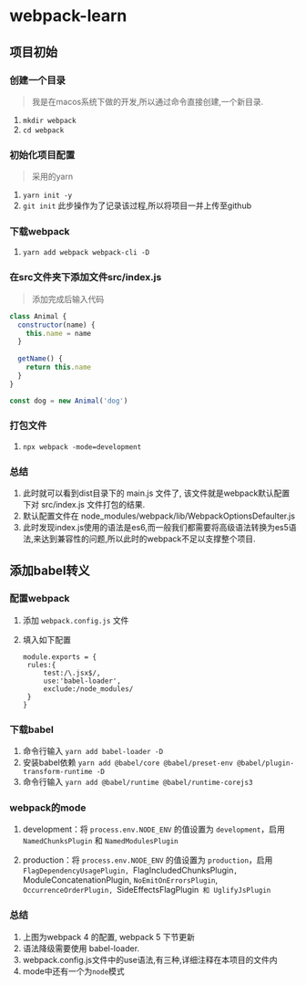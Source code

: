 # webpack-learn

## 项目初始

### 创建一个目录

> 我是在macos系统下做的开发,所以通过命令直接创建,一个新目录.

1. `mkdir webpack`
2. `cd webpack`

### 初始化项目配置

> 采用的yarn

1. `yarn init -y`
2. `git init` 此步操作为了记录该过程,所以将项目一并上传至github

### 下载webpack

1. `yarn add webpack webpack-cli -D`

### 在src文件夹下添加文件src/index.js

> 添加完成后输入代码
>

```js
class Animal {
  constructor(name) {
    this.name = name
  }
  
  getName() {
    return this.name
  }
}

const dog = new Animal('dog')
```

### 打包文件

1. `npx webpack -mode=development`

### 总结

1. 此时就可以看到dist目录下的 main.js 文件了, 该文件就是webpack默认配置下对 src/index.js 文件打包的结果.
2. 默认配置文件在 node_modules/webpack/lib/WebpackOptionsDefaulter.js
3. 此时发现index.js使用的语法是es6,而一般我们都需要将高级语法转换为es5语法,来达到兼容性的问题,所以此时的webpack不足以支撑整个项目.

## 添加babel转义

### 配置webpack

1. 添加 `webpack.config.js` 文件

2. 填入如下配置
   ```
   module.exports = {
    rules:{
        test:/\.jsx$/,
        use:'babel-loader',
        exclude:/node_modules/
    }
   }
   ```

### 下载babel

1. 命令行输入    `yarn add babel-loader -D`
2. 安装babel依赖 `yarn add @babel/core @babel/preset-env @babel/plugin-transform-runtime -D`
3. 命令行输入 `yarn add @babel/runtime @babel/runtime-corejs3`

### webpack的mode

1. development：将 `process.env.NODE_ENV` 的值设置为 `development`，启用 `NamedChunksPlugin` 和 `NamedModulesPlugin`

2. production：将 `process.env.NODE_ENV` 的值设置为 `production`，启用 `FlagDependencyUsagePlugin, `FlagIncludedChunksPlugin`,
   `ModuleConcatenationPlugin, `NoEmitOnErrorsPlugin`, `OccurrenceOrderPlugin, `SideEffectsFlagPlugin` 和 UglifyJsPlugin`

### 总结

1. 上图为webpack 4 的配置, webpack 5 下节更新
2. 语法降级需要使用 babel-loader.
3. webpack.config.js文件中的use语法,有三种,详细注释在本项目的文件内
4. mode中还有一个为`node`模式
